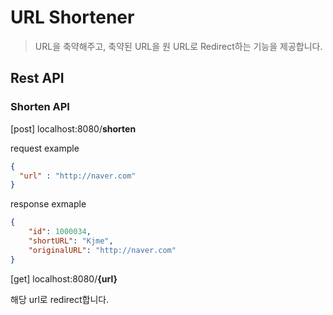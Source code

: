 # URL Shortener
> URL을 축약해주고, 축약된 URL을 원 URL로 Redirect하는 기능을 제공합니다.

## Rest API

### Shorten API
[post] localhost:8080/**shorten**


request example
```json
{
  "url" : "http://naver.com"
}
```
response exmaple
```json
{
    "id": 1000034,
    "shortURL": "Kjme",
    "originalURL": "http://naver.com"
}
```

[get] localhost:8080/**{url}**

해당 url로 redirect합니다.
